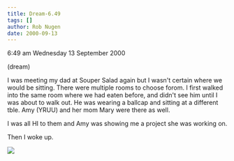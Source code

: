 ```yaml
---
title: Dream-6.49
tags: []
author: Rob Nugen
date: 2000-09-13
---
```


<p class=date>6:49 am Wednesday 13 September 2000

<p class=note>(dream)

<p class=dream>I was meeting my dad at Souper Salad again but I wasn't
certain where we would be sitting.  There were multiple rooms to choose
forom. I first walked into the same room where we had eaten before, and
didn't see him until I was about to walk out.  He was wearing a ballcap and
sitting at a different tble.  Amy (YRUU) and her mom Mary were there as
well.

<p class=dream>I was all HI to them and Amy was showing me a project she was
working on.

<p>Then I woke up.

<p><img src="/images/rob/wL-ROB.gif">

